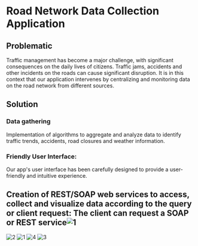 # Road Network Data Collection Application

## Problematic

Traffic management has become a major challenge, with significant consequences on the daily lives of citizens.
Traffic jams, accidents and other incidents on the roads can cause significant disruption. 
It is in this context that our application intervenes by centralizing and monitoring data on the road network from different sources.

## Solution

### Data gathering
Implementation of algorithms to aggregate and analyze data to identify traffic trends, accidents, road closures and weather information.

### Friendly User Interface:
Our app's user interface has been carefully designed to provide a user-friendly and intuitive experience.

## Creation of REST/SOAP web services to access, collect and visualize data according to the query or client request: The client can request a SOAP or REST service![1](https://github.com/OumaymaLimeme/Road-Network-Data-Collection-Application/assets/92635384/b4e9e471-1a20-4105-9854-7009b4fc1e4d)
![2](https://github.com/OumaymaLimeme/Road-Network-Data-Collection-Application/assets/92635384/78d0385c-0360-4e5e-ac7d-0cecc2c1b53e)
![1](https://github.com/OumaymaLimeme/Road-Network-Data-Collection-Application/assets/92635384/da255cb0-4ab7-4db9-b031-b10cda233687)
![4](https://github.com/OumaymaLimeme/Road-Network-Data-Collection-Application/assets/92635384/a11f9302-1d69-4ed3-96d9-e8a3479f34b8)
![3](https://github.com/OumaymaLimeme/Road-Network-Data-Collection-Application/assets/92635384/92575ed9-625a-451a-8cda-ce27fe9e6c2a)
